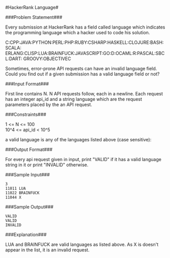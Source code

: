 #HackerRank Language#

###Problem Statement###

Every submission at HackerRank has a field called language which indicates the programming language which a hacker used to code his solution.  

C:CPP:JAVA:PYTHON:PERL:PHP:RUBY:CSHARP:HASKELL:CLOJURE:BASH:SCALA: ERLANG:CLISP:LUA:BRAINFUCK:JAVASCRIPT:GO:D:OCAML:R:PASCAL:SBCL:DART: GROOVY:OBJECTIVEC  

Sometimes, error-prone API requests can have an invalid language field. Could you find out if a given submission has a valid language field or not?  

###Input Format###

First line contains N. N API requests follow, each in a newline. Each request has an integer api_id and a string language which are the request parameters placed by the an API request.

###Constraints###

1 <= N <= 100  
10^4 <= api_id < 10^5  

a valid language is any of the languages listed above (case sensitive):

###Output Format###

For every api request given in input, print "VALID" if it has a valid language string in it or print "INVALID" otherwise.

###Sample Input###
```
3
11011 LUA
11022 BRAINFUCK
11044 X
```
###Sample Output###
```
VALID
VALID
INVALID
```
###Explanation###

LUA and BRAINFUCK are valid languages as listed above. As X is doesn't appear in the list, it is an invalid request.
